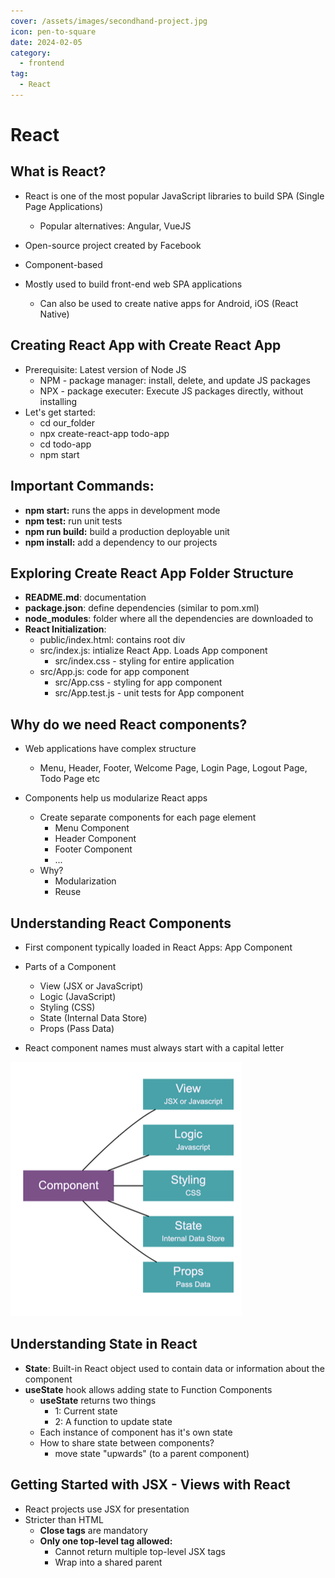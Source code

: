 ```yaml
---
cover: /assets/images/secondhand-project.jpg
icon: pen-to-square
date: 2024-02-05
category:
  - frontend
tag:
  - React
---
```


# React

## What is React?

- React is one of the most popular JavaScript libraries to build SPA (Single Page Applications)

  - Popular alternatives: Angular, VueJS

- Open-source project created by Facebook
- Component-based
- Mostly used to build front-end web SPA applications
  - Can also be used to create native apps for Android, iOS (React Native)

## Creating React App with Create React App

- Prerequisite: Latest version of Node JS
  - NPM - package manager: install, delete, and update JS packages
  - NPX - package executer: Execute JS packages directly, without installing
- Let's get started:
  - cd our_folder
  - npx create-react-app todo-app
  - cd todo-app
  - npm start

## Important Commands:

- **npm start:** runs the apps in development mode
- **npm test:** run unit tests
- **npm run build:** build a production deployable unit
- **npm install:** add a dependency to our projects

## Exploring Create React App Folder Structure

- **README.md**: documentation
- **package.json**: define dependencies (similar to pom.xml)
- **node_modules**: folder where all the dependencies are downloaded to
- **React Initialization**:
  - public/index.html: contains root div
  - src/index.js: intialize React App. Loads App component
    - src/index.css - styling for entire application
  - src/App.js: code for app component
    - src/App.css - styling for app component
    - src/App.test.js - unit tests for App component

## Why do we need React components?

- Web applications have complex structure

  - Menu, Header, Footer, Welcome Page, Login Page, Logout Page, Todo Page etc

- Components help us modularize React apps
  - Create separate components for each page element
    - Menu Component
    - Header Component
    - Footer Component
    - ...
  - Why?
    - Modularization
    - Reuse

## Understanding React Components

- First component typically loaded in React Apps: App Component
- Parts of a Component

  - View (JSX or JavaScript)
  - Logic (JavaScript)
  - Styling (CSS)
  - State (Internal Data Store)
  - Props (Pass Data)

- React component names must always start with a capital letter

![React Component](/assets/images/component.png)

## Understanding State in React

- **State**: Built-in React object used to contain data or information about the component
- **useState** hook allows adding state to Function Components
  - **useState** returns two things
    - 1: Current state
    - 2: A function to update state
  - Each instance of component has it's own state
  - How to share state between components?
    - move state "upwards" (to a parent component)

## Getting Started with JSX - Views with React

- React projects use JSX for presentation
- Stricter than HTML
  - **Close tags** are mandatory
  - **Only one top-level tag allowed:**
    - Cannot return multiple top-level JSX tags
    - Wrap into a shared parent
